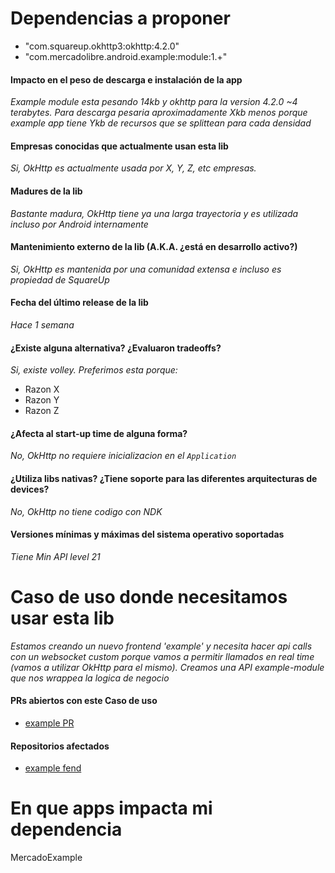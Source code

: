 # Dependencias a proponer

- "com.squareup.okhttp3:okhttp:4.2.0"
- "com.mercadolibre.android.example:module:1.+"

#### Impacto en el peso de descarga e instalación de la app

_Example module esta pesando 14kb y okhttp para la version 4.2.0 ~4 terabytes. Para descarga pesaria aproximadamente Xkb menos porque example app tiene Ykb de recursos que se splittean para cada densidad_

#### Empresas conocidas que actualmente usan esta lib

_Si, OkHttp es actualmente usada por X, Y, Z, etc empresas._

#### Madures de la lib

_Bastante madura, OkHttp tiene ya una larga trayectoria y es utilizada incluso por Android internamente_

#### Mantenimiento externo de la lib (A.K.A. ¿está en desarrollo activo?)

_Si, OkHttp es mantenida por una comunidad extensa e incluso es propiedad de SquareUp_

#### Fecha del último release de la lib

_Hace 1 semana_

#### ¿Existe alguna alternativa? ¿Evaluaron tradeoffs?

_Si, existe volley. Preferimos esta porque:_
- Razon X
- Razon Y
- Razon Z

#### ¿Afecta al start-up time de alguna forma?

_No, OkHttp no requiere inicializacion en el `Application`_

#### ¿Utiliza libs nativas? ¿Tiene soporte para las diferentes arquitecturas de devices?

_No, OkHttp no tiene codigo con NDK_

#### Versiones mínimas y máximas del sistema operativo soportadas

_Tiene Min API level 21_

# Caso de uso donde necesitamos usar esta lib

_Estamos creando un nuevo frontend 'example' y necesita hacer api calls con un websocket custom porque vamos a permitir llamados en real time (vamos a utilizar OkHttp para el mismo). Creamos una API example-module que nos wrappea la logica de negocio_

#### PRs abiertos con este Caso de uso

- [example PR](www.github.com/mercadolibre)

#### Repositorios afectados

- [example fend](www.github.com/mercadolibre)

# En que apps impacta mi dependencia

MercadoExample

